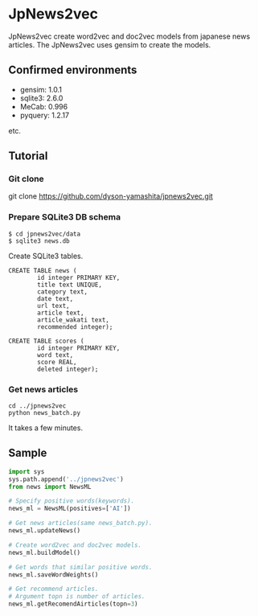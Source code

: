 # JpNews2vec

JpNews2vec create word2vec and doc2vec models from japanese news articles.
The JpNews2vec uses gensim to create the models.

## Confirmed environments
- gensim: 1.0.1
- sqlite3: 2.6.0
- MeCab: 0.996
- pyquery: 1.2.17

etc.

## Tutorial

### Git clone
git clone https://github.com/dyson-yamashita/jpnews2vec.git

### Prepare SQLite3 DB schema
```
$ cd jpnews2vec/data 
$ sqlite3 news.db
```
Create SQLite3 tables.
```
CREATE TABLE news (
        id integer PRIMARY KEY,
        title text UNIQUE,
        category text,
        date text,
        url text,
        article text,
        article_wakati text,
        recommended integer);

CREATE TABLE scores (
        id integer PRIMARY KEY,
        word text,
        score REAL,
        deleted integer);
```

### Get news articles
```
cd ../jpnews2vec
python news_batch.py
```
It takes a few minutes.


## Sample
```python
import sys
sys.path.append('../jpnews2vec')
from news import NewsML

# Specify positive words(keywords).
news_ml = NewsML(positives=['AI'])

# Get news articles(same news_batch.py).
news_ml.updateNews()

# Create word2vec and doc2vec models.
news_ml.buildModel()

# Get words that similar positive words.
news_ml.saveWordWeights()

# Get recommend articles.
# Argument topn is number of articles.
news_ml.getRecomendAirticles(topn=3)
```
